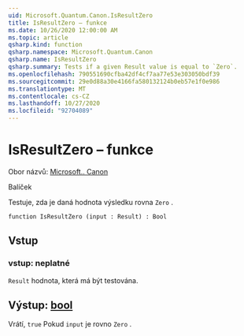 ```yaml
---
uid: Microsoft.Quantum.Canon.IsResultZero
title: IsResultZero – funkce
ms.date: 10/26/2020 12:00:00 AM
ms.topic: article
qsharp.kind: function
qsharp.namespace: Microsoft.Quantum.Canon
qsharp.name: IsResultZero
qsharp.summary: Tests if a given Result value is equal to `Zero`.
ms.openlocfilehash: 790551690cfba42df4cf7aa77e53e303050bdf39
ms.sourcegitcommit: 29e0d88a30e4166fa580132124b0eb57e1f0e986
ms.translationtype: MT
ms.contentlocale: cs-CZ
ms.lasthandoff: 10/27/2020
ms.locfileid: "92704089"
---
```

# <a name="isresultzero-function"></a>IsResultZero – funkce

Obor názvů: [Microsoft.. Canon](xref:Microsoft.Quantum.Canon)

Balíček [](https://nuget.org/packages/)


Testuje, zda je daná hodnota výsledku rovna `Zero` .

```qsharp
function IsResultZero (input : Result) : Bool
```


## <a name="input"></a>Vstup

### <a name="input--__invalidresult__"></a>vstup: __neplatné <Result>__

`Result` hodnota, která má být testována.



## <a name="output--bool"></a>Výstup: [bool](xref:microsoft.quantum.lang-ref.bool)

Vrátí, `true` Pokud `input` je rovno `Zero` .
